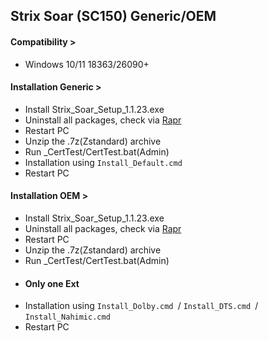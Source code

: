 ## Strix Soar (SC150) Generic/OEM
#### Compatibility >
- Windows 10/11 18363/26090+
#### Installation Generic >
- Install Strix_Soar_Setup_1.1.23.exe
- Uninstall all packages, check via [Rapr][DriverStoreExplorer]
- Restart PC
- Unzip the .7z(Zstandard) archive
- Run _CertTest/CertTest.bat(Admin)
- Installation using  `Install_Default.cmd `
- Restart PC
#### Installation OEM >
- Install Strix_Soar_Setup_1.1.23.exe
- Uninstall all packages, check via [Rapr][DriverStoreExplorer]
- Restart PC
- Unzip the .7z(Zstandard) archive
- Run _CertTest/CertTest.bat(Admin)
- #### Only one Ext
- Installation using `Install_Dolby.cmd `/ `Install_DTS.cmd `/ `Install_Nahimic.cmd `
- Restart PC

[DriverStoreExplorer]: https://github.com/lostindark/DriverStoreExplorer
